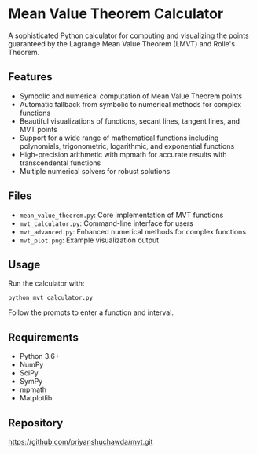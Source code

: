 # Mean Value Theorem Calculator

A sophisticated Python calculator for computing and visualizing the points guaranteed by the Lagrange Mean Value Theorem (LMVT) and Rolle's Theorem.

## Features

- Symbolic and numerical computation of Mean Value Theorem points
- Automatic fallback from symbolic to numerical methods for complex functions
- Beautiful visualizations of functions, secant lines, tangent lines, and MVT points
- Support for a wide range of mathematical functions including polynomials, trigonometric, logarithmic, and exponential functions
- High-precision arithmetic with mpmath for accurate results with transcendental functions
- Multiple numerical solvers for robust solutions

## Files

- `mean_value_theorem.py`: Core implementation of MVT functions
- `mvt_calculator.py`: Command-line interface for users
- `mvt_advanced.py`: Enhanced numerical methods for complex functions
- `mvt_plot.png`: Example visualization output

## Usage

Run the calculator with:

```
python mvt_calculator.py
```

Follow the prompts to enter a function and interval.

## Requirements

- Python 3.6+
- NumPy
- SciPy
- SymPy
- mpmath
- Matplotlib

## Repository

https://github.com/priyanshuchawda/mvt.git